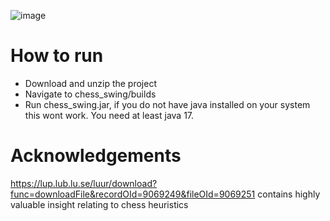 ![image](https://github.com/user-attachments/assets/fdff5846-3349-492d-9a04-641ec5b9a06b)

# How to run
- Download and unzip the project
- Navigate to chess_swing/builds
- Run chess_swing.jar, if you do not have java installed on your system this wont work. You need at least java 17.

# Acknowledgements
https://lup.lub.lu.se/luur/download?func=downloadFile&recordOId=9069249&fileOId=9069251 
contains highly valuable insight relating to chess heuristics
